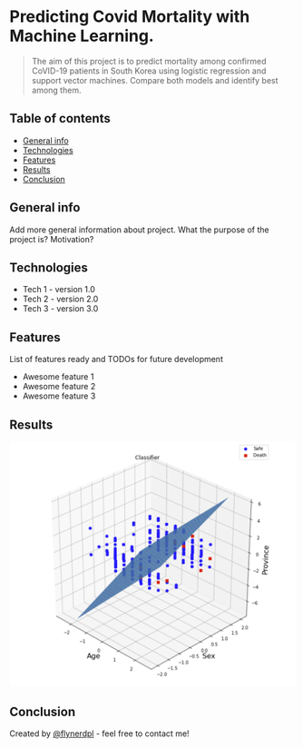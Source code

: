 # Predicting Covid Mortality with Machine Learning.
> The aim of this project is to predict mortality among confirmed CoVID-19 patients in South Korea using logistic regression and support vector machines. 
Compare both models and identify best among them. 

## Table of contents
* [General info](#general-info)
* [Technologies](#technologies)
* [Features](#features)
* [Results](#results)
* [Conclusion](#conclusion)

## General info
Add more general information about project. What the purpose of the project is? Motivation?

## Technologies
* Tech 1 - version 1.0
* Tech 2 - version 2.0
* Tech 3 - version 3.0

## Features
List of features ready and TODOs for future development
* Awesome feature 1
* Awesome feature 2
* Awesome feature 3

## Results
![Example screenshot](./image.png)

## Conclusion
Created by [@flynerdpl](https://www.flynerd.pl/) - feel free to contact me!
